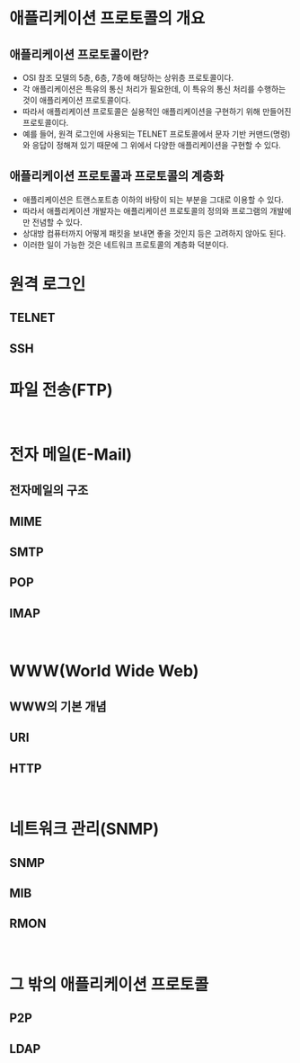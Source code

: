 
# 애플리케이션 프로토콜의 개요
## 애플리케이션 프로토콜이란?
- OSI 참조 모델의 5층, 6층, 7층에 해당하는 상위층 프로토콜이다.
- 각 애플리케이션은 특유의 통신 처리가 필요한데, 이 특유의 통신 처리를 수행하는 것이 애플리케이션 프로토콜이다.
- 따라서 애플리케이션 프로토콜은 실용적인 애플리케이션을 구현하기 위해 만들어진 프로토콜이다.
- 예를 들어, 원격 로그인에 사용되는 TELNET 프로토콜에서 문자 기반 커맨드(명령)와 응답이 정해져 있기 때문에 그 위에서 다양한 애플리케이션을 구현할 수 있다.
## 애플리케이션 프로토콜과 프로토콜의 계층화
- 애플리케이션은 트랜스포트층 이하의 바탕이 되는 부분을 그대로 이용할 수 있다.
- 따라서 애플리케이션 개발자는 애플리케이션 프로토콜의 정의와 프로그램의 개발에만 전념할 수 있다.
- 상대방 컴퓨터까지 어떻게 패킷을 보내면 좋을 것인지 등은 고려하지 않아도 된다.
- 이러한 일이 가능한 것은 네트워크 프로토콜의 계층화 덕분이다.


# 원격 로그인
## TELNET
## SSH

# 파일 전송(FTP)
<br/>

# 전자 메일(E-Mail)
## 전자메일의 구조
## MIME
## SMTP
## POP
## IMAP
<br/>

# WWW(World Wide Web)
## WWW의 기본 개념
## URI
## HTTP
<br/>

# 네트워크 관리(SNMP)
## SNMP
## MIB
## RMON
<br/>

# 그 밖의 애플리케이션 프로토콜
## P2P
## LDAP
